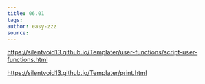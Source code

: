 ```yaml
---
title: 06.01
tags: 
author: easy-zzz
source: 
---
```

https://silentvoid13.github.io/Templater/user-functions/script-user-functions.html

https://silentvoid13.github.io/Templater/print.html